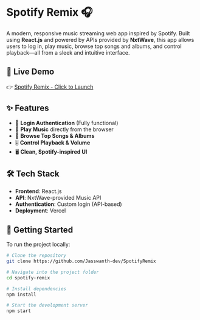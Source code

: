 # Spotify Remix 🎧

A modern, responsive music streaming web app inspired by Spotify. Built using **React.js** and powered by APIs provided by **NxtWave**, this app allows users to log in, play music, browse top songs and albums, and control playback—all from a sleek and intuitive interface.

## 🔗 Live Demo

👉 [Spotify Remix - Click to Launch](https://spotify-remix-beta.vercel.app/login)

## ✨ Features

- 🔐 **Login Authentication** (Fully functional)
- 🎵 **Play Music** directly from the browser
- 📀 **Browse Top Songs & Albums**
- 🎚 **Control Playback & Volume**
- 🖥 **Clean, Spotify-inspired UI**

## 🛠 Tech Stack

- **Frontend**: React.js  
- **API**: NxtWave-provided Music API  
- **Authentication**: Custom login (API-based)  
- **Deployment**: Vercel

## 🚀 Getting Started

To run the project locally:

```bash
# Clone the repository
git clone https://github.com/Jasswanth-dev/SpotifyRemix

# Navigate into the project folder
cd spotify-remix

# Install dependencies
npm install

# Start the development server
npm start
